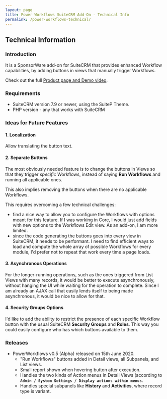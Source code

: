 ```yaml
---
layout: page
title: Power Workflows SuiteCRM Add-On - Technical Info
permalink: /power-workflows-technical/
---
```


## Technical Information

### Introduction

It is a SponsorWare add-on for SuiteCRM that provides enhanced Workflow capabilities, 
by adding buttons in views that manually trigger Workflows.

Check out the full [Product page and Demo video](/power-workflows).

### Requirements

* SuiteCRM version 7.9 or newer, using the SuiteP Theme.
* PHP version - any that works with SuiteCRM

### Ideas for Future Features

#### 1. Localization

Allow translating the button text.

#### 2. Separate Buttons

The most obviously needed feature is to change the buttons in Views so that they trigger 
_specific_ Workflows, instead of saying **Run Workflows** and running all applicable ones.

This also implies removing the buttons when there are no applicable Workflows.

This requires overcoming a few technical challenges:

* find a nice way to allow you to configure the Workflows with options meant for this feature. 
If I was working in Core, I would just add fields with new options to the Workflows Edit view.
As an add-on, I am more limited.
* since the code generating the buttons goes into every view in SuiteCRM, it needs to be performant.
I need to find efficient ways to load and compute the whole array of possible Workflows for 
every module, I'd prefer not to repeat that work every time a page loads.  

#### 3. Asynchronous Operations

For the longer-running operations, such as the ones triggered from List Views with many records, 
it would be better to execute asynchronously, without hanging the UI while waiting for the 
operation to complete. Since I am already an AJAX call that easily lends itself to being 
made asynchronous, it would be nice to allow for that.  

#### 4. Security Groups Options

I'd like to add the ability to restrict the presence of each specific Workflow button with 
the usual SuiteCRM **Security Groups** and **Roles**. This way you could easily configure who has
which buttons available to them.  

### Releases

* PowerWorkflows v0.5 (Alpha) released on 15th June 2020.
    * "Run Workflows" buttons added in Detail views, all Subpanels, and List views.
    * Small report shown when hovering button after execution.
    * Handles the two kinds of Action menus in Detail Views (according 
    to **`Admin / System Settings / Display actions within menus`**.
    * Handles special subpanels like **History** and **Activities**, where record type is variant.

